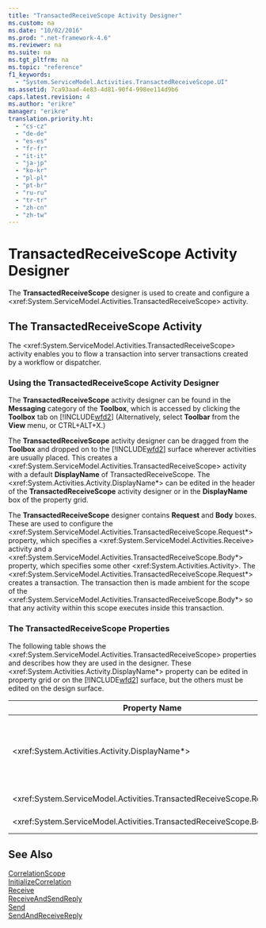 ```yaml
---
title: "TransactedReceiveScope Activity Designer"
ms.custom: na
ms.date: "10/02/2016"
ms.prod: ".net-framework-4.6"
ms.reviewer: na
ms.suite: na
ms.tgt_pltfrm: na
ms.topic: "reference"
f1_keywords: 
  - "System.ServiceModel.Activities.TransactedReceiveScope.UI"
ms.assetid: 7ca93aad-4e83-4d81-90f4-998ee114d9b6
caps.latest.revision: 4
ms.author: "erikre"
manager: "erikre"
translation.priority.ht: 
  - "cs-cz"
  - "de-de"
  - "es-es"
  - "fr-fr"
  - "it-it"
  - "ja-jp"
  - "ko-kr"
  - "pl-pl"
  - "pt-br"
  - "ru-ru"
  - "tr-tr"
  - "zh-cn"
  - "zh-tw"
---
```

# TransactedReceiveScope Activity Designer
The **TransactedReceiveScope** designer is used to create and configure a \<xref:System.ServiceModel.Activities.TransactedReceiveScope> activity.  
  
## The TransactedReceiveScope Activity  
 The \<xref:System.ServiceModel.Activities.TransactedReceiveScope> activity enables you to flow a transaction into server transactions created by a workflow or dispatcher.  
  
### Using the TransactedReceiveScope Activity Designer  
 The **TransactedReceiveScope** activity designer can be found in the **Messaging** category of the **Toolbox**, which is accessed by clicking the **Toolbox** tab on [!INCLUDE[wfd2](../WF_Design/includes/wfd2_md.md)] (Alternatively, select **Toolbar** from the **View** menu, or CTRL+ALT+X.)  
  
 The **TransactedReceiveScope** activity designer can be dragged from the **Toolbox** and dropped on to the [!INCLUDE[wfd2](../WF_Design/includes/wfd2_md.md)] surface wherever activities are usually placed. This creates a \<xref:System.ServiceModel.Activities.TransactedReceiveScope> activity with a default **DisplayName** of TransactedReceiveScope. The \<xref:System.Activities.Activity.DisplayName*> can be edited in the header of the **TransactedReceiveScope** activity designer or in the **DisplayName** box of the property grid.  
  
 The **TransactedReceiveScope** designer contains **Request** and **Body** boxes. These are used to configure the \<xref:System.ServiceModel.Activities.TransactedReceiveScope.Request*> property, which specifies a \<xref:System.ServiceModel.Activities.Receive> activity and a \<xref:System.ServiceModel.Activities.TransactedReceiveScope.Body*> property, which specifies some other \<xref:System.Activities.Activity>. The \<xref:System.ServiceModel.Activities.TransactedReceiveScope.Request*> creates a transaction. The transaction then is made ambient for the scope of the \<xref:System.ServiceModel.Activities.TransactedReceiveScope.Body*> so that any activity within this scope executes inside this transaction.  
  
### The TransactedReceiveScope Properties  
 The following table shows the \<xref:System.ServiceModel.Activities.TransactedReceiveScope> properties and describes how they are used in the designer. These \<xref:System.Activities.Activity.DisplayName*> property can be edited in property grid or on the [!INCLUDE[wfd2](../WF_Design/includes/wfd2_md.md)] surface, but the others must be edited on the design surface.  
  
|Property Name|Required|Usage|  
|-------------------|--------------|-----------|  
|\<xref:System.Activities.Activity.DisplayName*>|False|The optional friendly name of the \<xref:System.ServiceModel.Activities.TransactedReceiveScope> activity. The default is TransactedReceiveScope.<br /><br /> Although the \<xref:System.Activities.Activity.DisplayName*> name is not strictly required, it is a best practice to use a display name.|  
|\<xref:System.ServiceModel.Activities.TransactedReceiveScope.Request*>|True|Drops a \<xref:System.ServiceModel.Activities.Receive> activity into the **Request** block on the activity designer surface.|  
|\<xref:System.ServiceModel.Activities.TransactedReceiveScope.Body*>|False|Drops an \<xref:System.Activities.Activity> into the **Body** block on the activity designer surface.|  
  
## See Also  
 [CorrelationScope](../WF_Design/correlationscope-activity-designer.md)   
 [InitializeCorrelation](../WF_Design/initializecorrelation-activity-designer.md)   
 [Receive](../WF_Design/receive-activity-designer.md)   
 [ReceiveAndSendReply](../WF_Design/receiveandsendreply-template-designer.md)   
 [Send](../WF_Design/send-activity-designer.md)   
 [SendAndReceiveReply](../WF_Design/sendandreceivereply-template-designer.md)